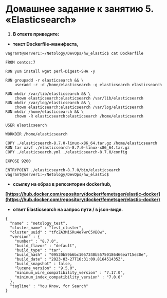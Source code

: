 # Домашнее задание к занятию 5. «Elasticsearch»

1. **В ответе приведите:**
  - **текст Dockerfile-манифеста,**
```
vagrant@server1:~/Netology/DevOps/hw_elastic$ cat Dockerfile

FROM centos:7

RUN yum install wget perl-Digest-SHA -y

RUN groupadd -r elasticsearch && \
    useradd -r -d /home/elasticsearch -g elasticsearch elasticsearch

RUN mkdir /var/lib/elasticsearch && \
    chown elasticsearch:elasticsearch /var/lib/elasticsearch
RUN mkdir /var/log/elasticsearch && \
    chown elasticsearch:elasticsearch /var/log/elasticsearch
RUN mkdir /home/elasticsearch && \
    chown -R elasticsearch:elasticsearch /home/elasticsearch

USER elasticsearch

WORKDIR /home/elasticsearch

COPY ./elasticsearch-8.7.0-linux-x86_64.tar.gz /home/elasticsearch
RUN tar xzvf ./elasticsearch-8.7.0-linux-x86_64.tar.gz
COPY ./elasticsearch.yml ./elasticsearch-8.7.0/config

EXPOSE 9200

ENTRYPOINT ./elasticsearch-8.7.0/bin/elasticsearch
vagrant@server1:~/Netology/DevOps/hw_elastic$
```
   - **ссылку на образ в репозитории dockerhub,**

   **[https://hub.docker.com/repository/docker/femetsger/elastic-docker](https://hub.docker.com/repository/docker/femetsger/elastic-docker)**


   - **ответ Elasticsearch на запрос пути / в json-виде.**

```
{
  "name" : "netology_test",
  "cluster_name" : "test_cluster",
  "cluster_uuid" : "tfcZA3MiSRu4e7wrC5VB0w",
  "version" : {
    "number" : "8.7.0",
    "build_flavor" : "default",
    "build_type" : "tar",
    "build_hash" : "09520b59b6bc1057340b55750186466ea715e30e",
    "build_date" : "2023-03-27T16:31:09.816451435Z",
    "build_snapshot" : false,
    "lucene_version" : "9.5.0",
    "minimum_wire_compatibility_version" : "7.17.0",
    "minimum_index_compatibility_version" : "7.0.0"
  },
  "tagline" : "You Know, for Search"
}
```
